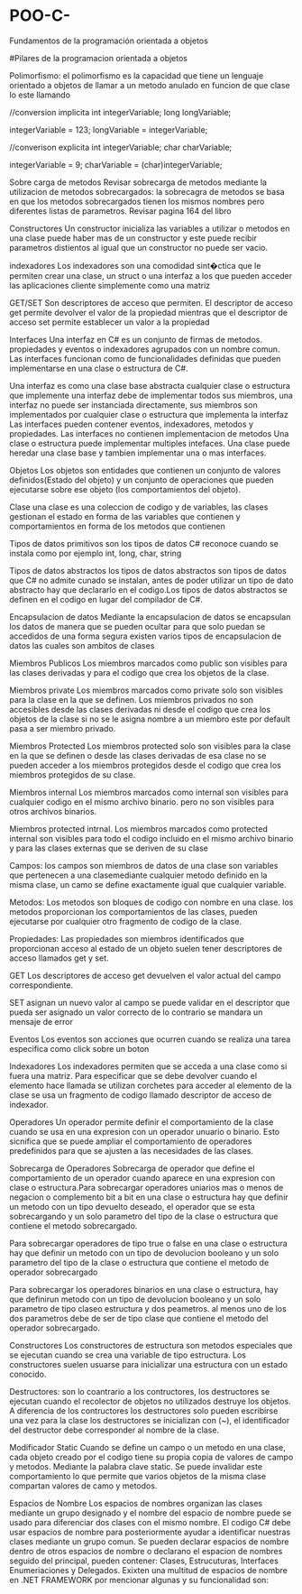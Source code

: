 # POO-C-
Fundamentos de la programación orientada a objetos 

#Pilares de la  programacion orientada a objetos

Polimorfismo:
el polimorfismo es la capacidad que tiene un lenguaje orientado a objetos de 
llamar a un metodo anulado en funcion de que clase lo este llamando

//conversion implicita
int integerVariable;
long longVariable;

integerVariable = 123;
longVariable = integerVariable;


//converison explicita 
int integerVariable;
char charVariable;

integerVariable = 9;
charVariable = (char)integerVariable;

Sobre carga de metodos
Revisar sobrecarga de metodos mediante la utilizacion de metodos sobrecargados:
la sobrecagra de metodos se basa en que los metodos sobrecargados tienen los mismos nombres pero
diferentes listas de parametros. Revisar pagina 164 del libro

Constructores
Un constructor inicializa las variables a utilizar o metodos en una clase puede haber mas de 
un constructor y este puede recibir parametros distientos al igual que un constructor no puede ser vacio.

indexadores
Los indexadores son una comodidad sint�ctica que le permiten crear una clase, 
un struct o una interfaz a los que pueden acceder las aplicaciones cliente simplemente como una matriz

GET/SET
Son descriptores de acceso que permiten. El descriptor de acceso get permite devolver el valor de la propiedad 
mientras que el descriptor de acceso set permite establecer un valor a la propiedad

Interfaces
Una interfaz en C# es un conjunto de firmas de metodos. propiedades y eventos o 
indexadores agrupados con un nombre comun. Las interfaces funcionan  como
de funcionalidades definidas que pueden implementarse  en una clase o estructura
de C#.

Una interfaz es como una clase base abstracta cualquier clase o estructura que implemente una interfaz debe de implementar todos
sus miembros, una interfaz no puede ser instanciada directamente, sus miembros son implementados por cualquier clase
o estructura que implementa la interfaz
Las interfaces pueden contener eventos, indexadores, metodos y propiedades.
Las interfaces no contienen implementacion de metodos
Una clase o estructura puede implementar multiples intefaces. Una clase puede heredar una clase base y tambien implementar una o mas interfaces.


Objetos
Los objetos son entidades que contienen un conjunto de valores definidos(Estado del objeto) y un conjunto de operaciones que pueden ejecutarse sobre ese objeto
(los comportamientos del objeto).

Clase
una clase es una coleccion de codigo y de variables, las clases gestionan el estado en forma de las variables que contienen y comportamientos en forma de los
metodos que contienen

Tipos de datos primitivos
son los tipos de datos C# reconoce cuando se instala como por ejemplo int, long, char, string

Tipos de datos abstractos
los tipos de datos abstractos son tipos de datos que C# no admite cunado se 
instalan, antes de poder utilizar un tipo de dato abstracto hay que declararlo en 
el codigo.Los tipos de datos abstractos se definen en el codigo en lugar del 
compilador de C#.

Encapsulacion de datos
Mediante la encapsulacion de datos se encapsulan los datos de manera que se pueden
ocultar para que solo puedan se accedidos de una forma segura existen varios 
tipos de encapsulacion de datos las cuales son ambitos de clases 

Miembros Publicos
Los miembros marcados como public son visibles para las clases derivadas y para
el codigo que crea los objetos de la clase.

Miembros private
Los miembros marcados como private solo son visibles para la clase en la que se 
definen. Los miembros privados no son accesibles desde las clases derivadas ni 
desde el codigo que crea los objetos de la clase si no se le asigna nombre a
un miembro este por default pasa a ser miembro privado.

Miembros Protected
Los miembros protected solo son visibles para la clase en la que se definen o 
desde las clases derivadas de esa clase no se pueden acceder a los miembros 
protegidos desde el codigo que crea los miembros protegidos de su clase.

Miembros internal
Los miembros marcados como internal son visibles para cualquier codigo en el mismo
archivo binario. pero no son visibles para otros archivos binarios.

Miembros protected intrnal.
Los miembros marcados como protected internal son visibles para todo el codigo
incluido en el mismo archivo binario y para las clases externas que se deriven de
su clase 


Campos: 
los campos son miembros de datos de una clase son variables que pertenecen a una 
clasemediante cualquier metodo definido en la misma clase, un camo se define 
exactamente igual que cualquier variable.

Metodos:
Los metodos son bloques de codigo con nombre en una clase. los metodos proporcionan
los comportamientos de las clases, pueden ejecutarse por cualquier otro fragmento 
de codigo de la clase.

Propiedades:
Las propiedades son miembros identificados que proporcionan acceso al estado de 
un objeto suelen tener descriptores de acceso llamados get y set.

GET
Los descriptores de acceso get devuelven el valor actual del campo correspondiente.

SET
asignan un nuevo valor al campo se puede validar en el descriptor que pueda ser 
asignado un valor correcto de lo contrario se mandara un mensaje de error

Eventos
Los eventos son acciones que ocurren cuando se realiza una tarea especifica como
click sobre un boton



Indexadores
Los indexadores permiten que se acceda a una clase como si fuera una matriz.
Para especificar que se debe devolver cuando el elemento hace llamada se utilizan
corchetes para acceder al elemento de la clase se usa un fragmento de codigo 
llamado descriptor de acceso de indexador.

Operadores
Un operador permite definir el comportamiento de la clase cuando se usa en una
expresion con un operador unuario o binario. Esto sicnifica que se puede ampliar
el comportamiento de operadores predefinidos para que se ajusten a las necesidades
de las clases.

Sobrecarga de Operadores
Sobrecarga de operador que define el comportamiento de un operador cuando aparece 
en una expresion con clase o estructura.Para sobrecargar operadores uniarios mas 
o menos de negacion o complemento bit a bit en una clase o estructura hay que 
definir un metodo con un tipo devuelto deseado, el operador que se esta 
sobrecargando y un solo parametro del tipo de la clase o estructura
 que contiene  el metodo sobrecargado.

Para sobrecargar operadores de tipo true o false  en una clase o estructura hay
que definir un metodo con un tipo de devolucion  booleano y un solo parametro
del tipo de la clase o estructura que contiene el metodo de operador sobrecargado

Para sobrecargar los operadores binarios  en una clase o estructura, hay que 
definirun metodo con un tipo de devolucion booleano  y un solo parametro de tipo 
claseo estructura y dos peametros. al menos uno de los dos parametros debe de 
ser de tipo clase que contiene el metodo del operador sobrecargado.

Constructores 
Los constructores de estructura son metodos especiales que se ejecutan cuando se
crea una variable de tipo estructura. Los constructores suelen usuarse para
inicializar una estructura con un estado conocido. 

Destructores:
son lo coantrario a los contructores, los destructores se ejecutan cuando el
recolector de objetos no utilizados destruye los objetos. A diferencia de 
los contructores los destructores solo pueden escribirse una vez para la clase
los destructores se inicializan con (~), el identificador del destructor debe
corresponder al nombre de la clase.

Modificador Static
Cuando se define un campo o un metodo en una clase, cada objeto creado por el
codigo tiene su propia copia de valores de campo y metodos. Mediante la palabra
clave static. Se puede invalidar este comportamiento lo que permite que varios
objetos de la misma clase compartan valores de camo y metodos.

Espacios de Nombre
Los espacios de nombres organizan  las clases mediante un grupo designado y el
nombre del espacio de nombre puede se usado para diferenciar dos clases con el
mismo nombre. El codigo C# debe usar espacios de nombre para posteriormente 
ayudar a identificar nuestras clases mediante un grupo comun. Se pueden declarar
espacios de nombre dentro de otros espacios de nombre o declarano el espacion de
nombres seguido del principal, pueden contener: Clases, Estrucuturas, Interfaces
Enumeriaciones y Delegados.
Exixten una multitud de espacios de nombre en .NET FRAMEWORK  por mencionar
algunas y su funcionalidad son:
